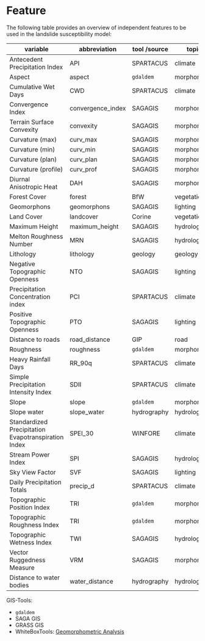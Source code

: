 # Feature

The following table provides an overview of independent features to be used in the landslide susceptibility model:

| variable                                            | abbreviation       | tool /source | topic        |
| --------------------------------------------------- | ------------------ | ------------ | ------------ |
| Antecedent Precipitation Index                      | API                | SPARTACUS    | climate      |
| Aspect                                              | aspect             | `gdaldem`    | morphometry  |
| Cumulative Wet Days                                 | CWD                | SPARTACUS    | climate      |
| Convergence Index                                   | convergence_index  | SAGAGIS      | morphometry  |
| Terrain Surface Convexity                           | convexity          | SAGAGIS      | morphometry  |
| Curvature (max)                                     | curv_max           | SAGAGIS      | morphometry  |
| Curvature (min)                                     | curv_min           | SAGAGIS      | morphometry  |
| Curvature (plan)                                    | curv_plan          | SAGAGIS      | morphometry  |
| Curvature (profile)                                 | curv_prof          | SAGAGIS      | morphometry  |
| Diurnal Anisotropic Heat                            | DAH                | SAGAGIS      | morphometry  |
| Forest Cover                                        | forest             | BfW          | vegetation   |
| Geomorphons                                         | geomorphons        | SAGAGIS      | lighting     |
| Land Cover                                          | landcover          | Corine       | vegetation   |
| Maximum Height                                      | maximum_height     | SAGAGIS      | hydrology    |
| Melton Roughness Number                             | MRN                | SAGAGIS      | hydrology    |
| Lithology                                           | lithology          | geology      | geology      |
| Negative Topographic Openness                       | NTO                | SAGAGIS      | lighting     |
| Precipitation Concentration index                   | PCI                | SPARTACUS    | climate      |
| Positive Topographic Openness                       | PTO                | SAGAGIS      | lighting     |
| Distance to roads                                   | road_distance      | GIP          | road         |
| Roughness                                           | roughness          | `gdaldem`    | morphometry  |
| Heavy Rainfall Days                                 | RR_90q             | SPARTACUS    | climate      |
| Simple Precipitation Intensity Index                | SDII               | SPARTACUS    | climate      |
| Slope                                               | slope              | `gdaldem`    | morphometry  |
| Slope water                                         | slope_water        | hydrography  | hydrology    |
| Standardized Precipitation Evapotranspiration Index | SPEI_30            | WINFORE      | climate      |
| Stream Power Index                                  | SPI                | SAGAGIS      | hydrology    |
| Sky View Factor                                     | SVF                | SAGAGIS      | lighting     |
| Daily Precipitation Totals                          | precip_d           | SPARTACUS    | climate      |
| Topographic Position Index                          | TRI                | `gdaldem`    | morphometry  |
| Topographic Roughness Index                         | TRI                | `gdaldem`    | morphometry  |
| Topographic Wetness Index                           | TWI                | SAGAGIS      | hydrology    |
| Vector Ruggedness Measure                           | VRM                | SAGAGIS      | morphometry  |
| Distance to water bodies                            | water_distance     | hydrography  | hydrology    |

GIS-Tools:
- `gdaldem`
- SAGA GIS
- GRASS GIS
- WhiteBoxTools: [Geomorphometric Analysis](https://www.whiteboxgeo.com/manual/wbt_book/available_tools/geomorphometric_analysis.html)
